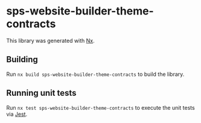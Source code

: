 # sps-website-builder-theme-contracts

This library was generated with [Nx](https://nx.dev).

## Building

Run `nx build sps-website-builder-theme-contracts` to build the library.

## Running unit tests

Run `nx test sps-website-builder-theme-contracts` to execute the unit tests via [Jest](https://jestjs.io).
